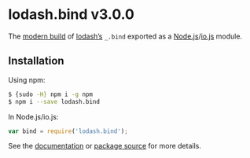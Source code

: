 # lodash.bind v3.0.0

The [modern build](https://github.com/lodash/lodash/wiki/Build-Differences) of [lodash’s](https://lodash.com/) `_.bind` exported as a [Node.js](http://nodejs.org/)/[io.js](https://iojs.org/) module.

## Installation

Using npm:

```bash
$ {sudo -H} npm i -g npm
$ npm i --save lodash.bind
```

In Node.js/io.js:

```js
var bind = require('lodash.bind');
```

See the [documentation](https://lodash.com/docs#bind) or [package source](https://github.com/lodash/lodash/blob/3.0.0-npm-packages/lodash.bind) for more details.
